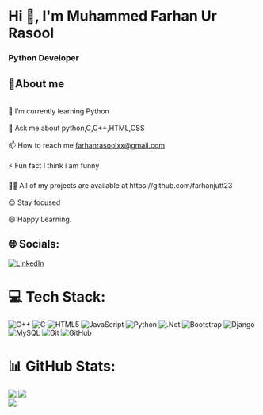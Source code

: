  <h1> Hi 👋, I'm Muhammed Farhan Ur Rasool</h1>
          <h3>Python Developer </h3>
  <h2> 💫About me</h2>
 <br>
🌱 I’m currently learning Python<br><br>💬 Ask me about python,C,C++,HTML,CSS<br><br>📫 How to reach me    <a href="farhanrasool@gmail.com">farhanrasoolxx@gmail.com</a> <br><br>⚡ Fun fact I think i am funny <br><br> 👨‍💻 All of my projects are available at https://github.com/farhanjutt23 <br> <br>
😊 Stay focused <br> <br> 😄 Happy Learning.


## 🌐 Socials:
[![LinkedIn](https://img.shields.io/badge/LinkedIn-%230077B5.svg?logo=linkedin&logoColor=white)](https://www.linkedin.com/in/farhan-ur-rasool-527bb4263/)


# 💻 Tech Stack:
![C++](https://img.shields.io/badge/c++-%2300599C.svg?style=for-the-badge&logo=c%2B%2B&logoColor=white) ![C](https://img.shields.io/badge/c-%2300599C.svg?style=for-the-badge&logo=c&logoColor=white) ![HTML5](https://img.shields.io/badge/html5-%23E34F26.svg?style=for-the-badge&logo=html5&logoColor=white) ![JavaScript](https://img.shields.io/badge/javascript-%23323330.svg?style=for-the-badge&logo=javascript&logoColor=%23F7DF1E) ![Python](https://img.shields.io/badge/python-3670A0?style=for-the-badge&logo=python&logoColor=ffdd54) ![.Net](https://img.shields.io/badge/.NET-5C2D91?style=for-the-badge&logo=.net&logoColor=white) ![Bootstrap](https://img.shields.io/badge/bootstrap-%238511FA.svg?style=for-the-badge&logo=bootstrap&logoColor=white) ![Django](https://img.shields.io/badge/django-%23092E20.svg?style=for-the-badge&logo=django&logoColor=white) ![MySQL](https://img.shields.io/badge/mysql-4479A1.svg?style=for-the-badge&logo=mysql&logoColor=white) ![Git](https://img.shields.io/badge/git-%23F05033.svg?style=for-the-badge&logo=git&logoColor=white) ![GitHub](https://img.shields.io/badge/github-%23121011.svg?style=for-the-badge&logo=github&logoColor=white)
# 📊 GitHub Stats:
![](https://github-readme-stats.vercel.app/api?username=farhanjutt23&theme=dark&hide_border=false&include_all_commits=false&count_private=false)
![](https://github-readme-streak-stats.herokuapp.com/?user=farhanjutt23&theme=dark&hide_border=false)<br/>
![](https://github-readme-stats.vercel.app/api/top-langs/?username=farhanjutt23&theme=dark&hide_border=false&include_all_commits=false&count_private=false&layout=compact)



  
<!-- Proudly created with GPRM ( https://gprm.itsvg.in ) -->
